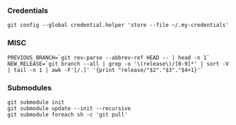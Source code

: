 ### Credentials

```
git config --global credential.helper 'store --file ~/.my-credentials'
```

### MISC

```
PREVIOUS_BRANCH=`git rev-parse --abbrev-ref HEAD -- | head -n 1`    
NEW_RELEASE=`git branch --all | grep -o '\(release\)/[0-9]*' | sort -V | tail -n 1 | awk -F'[/.]' '{print "release/"$2"."$3"."$4+1}'`   
```

### Submodules

```
git submodule init
git submodule update --init --recursive
git submodule foreach sh -c 'git pull'  
```

